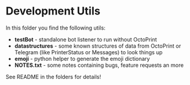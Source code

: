 # Development Utils

In this folder you find the following utils:
* **testBot** - standalone bot listener to run without OctoPrint
* **datastructures** - some known structures of data from OctoPrint or Telegram (like PrinterStatus or Messages) to look things up
* **emoji** - python helper to generate the emoji dictionary
* **NOTES.txt** - some notes containing bugs, feature requests an more


See README in the folders for details!
